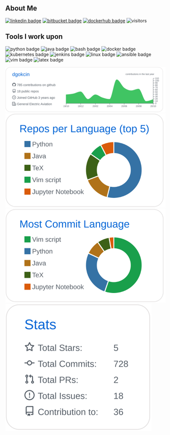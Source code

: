 ## About Me
[![linkedin badge](https://img.shields.io/badge/denizgokcin-30302f?style=flat&logo=linkedin)](https://www.linkedin.com/in/denizgokcin-478911117/)
[![bitbucket badge](https://img.shields.io/badge/dgokcin-30302f?style=flat&logo=bitbucket)](https://bitbucket.org/dgokcin/)
[![dockerhub badge](https://img.shields.io/badge/denizgokcin-30302f?style=flat&logo=docker)](https://hub.docker.com/u/denizgokcin)
![visitors](https://visitor-badge.glitch.me/badge?page_id=dgokcin.visitor-badge)

## Tools I work upon
![python badge](https://img.shields.io/badge/Python-30302f?style=flat&logo=python)
![java badge](https://img.shields.io/badge/Java-30302f?style=flat&logo=java)
![bash badge](https://img.shields.io/badge/bash-30302f?style=flat&logo=bash)
![docker badge](https://img.shields.io/badge/Docker-30302f?style=flat&logo=docker)
![kubernetes badge](https://img.shields.io/badge/Kubernetes-30302f?style=flat&logo=kubernetes)
![jenkins badge](https://img.shields.io/badge/Jenkins-30302f?style=flat&logo=jenkins)
![linux badge](https://img.shields.io/badge/bash-30302f?style=flat&logo=linux)
![ansible badge](https://img.shields.io/badge/Ansible-30302f?style=flat&logo=ansible)
![vim badge](https://img.shields.io/badge/vim-30302f?style=flat&logo=vim)
![latex badge](https://img.shields.io/badge/LaTeX-30302f?style=flat&logo=latex)


[![](./profile-summary-card-output/github/0-profile-details.svg)](https://github.com/dgokcin/dgokcin/tree/master/profile-summary-card-output)
[![](./profile-summary-card-output/github/1-repos-per-language.svg)](https://github.com/dgokcin/dgokcin/tree/master/profile-summary-card-output)
[![](./profile-summary-card-output/github/2-most-commit-language.svg)](https://github.com/dgokcin/dgokcin/tree/master/profile-summary-card-output)
[![](./profile-summary-card-output/github/3-stats.svg)](https://github.com/dgokcin/dgokcin/tree/master/profile-summary-card-output)
